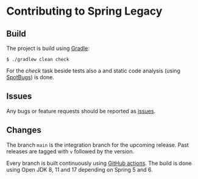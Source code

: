 Contributing to Spring Legacy
=============================

Build
-----

The project is build using [Gradle](https://gradle.org/):
```
$ ./gradlew clean check
```

For the _check_ task beside tests also a
and static code analysis (using [SpotBugs](https://spotbugs.github.io)) is done.


Issues
------

Any bugs or feature requests should be reported as [issues](https://github.com/diergo/spring-legacy/issues).


Changes
--------

The branch `main` is the integration branch for the upcoming release.
Past releases are tagged with `v` followed by the version.

Every branch is built continuously using [GitHub actions](.github/workflows/gradle.yml).
The build is done using Open JDK 8, 11 and 17 depending on Spring 5 and 6.